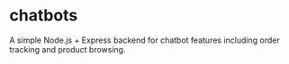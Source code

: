 # chatbots
A simple Node.js + Express backend for chatbot features including order tracking and product browsing.
